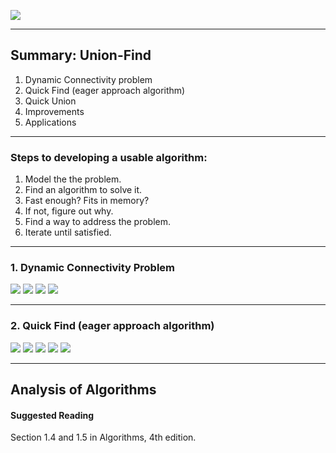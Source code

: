 ![](2018-10-02-21-40-28.png)

-----

## Summary: Union-Find
1. Dynamic Connectivity problem
1. Quick Find (eager approach algorithm)
1. Quick Union
1. Improvements
1. Applications

-----

### Steps to developing a usable algorithm:
1. Model the the problem.
1. Find an algorithm to solve it.
1. Fast enough? Fits in memory?
1. If not, figure out why.
1. Find a way to address the problem.
1. Iterate until satisfied.

-----

### 1. Dynamic Connectivity Problem
  ![](2018-09-30-16-47-39.png)
  ![](2018-10-02-21-17-19.png)
  ![](2018-10-02-20-24-00.png)
  ![](2018-10-02-20-24-39.png)

-----

### 2. Quick Find (eager approach algorithm)
  ![](2018-10-02-20-29-00.png)
  ![](2018-10-02-20-30-09.png)
  ![](2018-10-02-20-43-16.png)
  ![](2018-10-02-21-23-01.png)
  ![](2018-10-02-21-35-13.png)



-----

## Analysis of Algorithms


#### Suggested Reading
Section 1.4 and 1.5 in Algorithms, 4th edition.